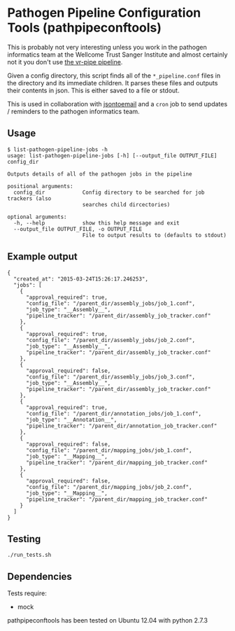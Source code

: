 # Pathogen Pipeline Configuration Tools (pathpipeconftools) 

This is probably not very interesting unless you work in the pathogen 
informatics team at the Wellcome Trust Sanger Institute and almost 
certainly not it you don't use 
[the vr-pipe pipeline](https://github.com/VertebrateResequencing/vr-pipe).

Given a config directory, this script finds all of the `*_pipeline.conf` files 
in the directory and its immediate children.  It parses these files and 
outputs their contents in json.  This is either saved to a file or stdout.

This is used in collaboration with [jsontoemail](https://github.com/sanger-pathogens/jsontoemail)
and a `cron` job to send updates / reminders to the pathogen informatics team.

## Usage
```
$ list-pathogen-pipeline-jobs -h
usage: list-pathogen-pipeline-jobs [-h] [--output_file OUTPUT_FILE] config_dir

Outputs details of all of the pathogen jobs in the pipeline

positional arguments:
  config_dir            Config directory to be searched for job trackers (also
                        searches child dircectories)

optional arguments:
  -h, --help            show this help message and exit
  --output_file OUTPUT_FILE, -o OUTPUT_FILE
                        File to output results to (defaults to stdout)
```

## Example output
```
{
  "created_at": "2015-03-24T15:26:17.246253",
  "jobs": [
    {
      "approval_required": true,
      "config_file": "/parent_dir/assembly_jobs/job_1.conf",
      "job_type": "__Assembly__",
      "pipeline_tracker": "/parent_dir/assembly_job_tracker.conf"
    },
    {
      "approval_required": true,
      "config_file": "/parent_dir/assembly_jobs/job_2.conf",
      "job_type": "__Assembly__",
      "pipeline_tracker": "/parent_dir/assembly_job_tracker.conf"
    },
    {
      "approval_required": false,
      "config_file": "/parent_dir/assembly_jobs/job_3.conf",
      "job_type": "__Assembly__",
      "pipeline_tracker": "/parent_dir/assembly_job_tracker.conf"
    },
    {
      "approval_required": true,
      "config_file": "/parent_dir/annotation_jobs/job_1.conf",
      "job_type": "__Annotation__",
      "pipeline_tracker": "/parent_dir/annotation_job_tracker.conf"
    },
    {
      "approval_required": false,
      "config_file": "/parent_dir/mapping_jobs/job_1.conf",
      "job_type": "__Mapping__",
      "pipeline_tracker": "/parent_dir/mapping_job_tracker.conf"
    },
    {
      "approval_required": false,
      "config_file": "/parent_dir/mapping_jobs/job_2.conf",
      "job_type": "__Mapping__",
      "pipeline_tracker": "/parent_dir/mapping_job_tracker.conf"
    }
  ]
}
```

## Testing
```
./run_tests.sh
```

## Dependencies
Tests require:
- mock

pathpipeconftools has been tested on Ubuntu 12.04 with python 2.7.3
